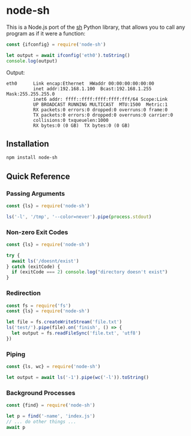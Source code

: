 # node-sh

This is a Node.js port of the [sh](https://amoffat.github.io/sh/) Python library, that allows you to call any program as if it were a function:

```js
const {ifconfig} = require('node-sh')

let output = await ifconfig('eth0').toString()
console.log(output)
```

Output:

```
eth0      Link encap:Ethernet  HWaddr 00:00:00:00:00:00
          inet addr:192.168.1.100  Bcast:192.168.1.255  Mask:255.255.255.0
          inet6 addr: ffff::ffff:ffff:ffff:fff/64 Scope:Link
          UP BROADCAST RUNNING MULTICAST  MTU:1500  Metric:1
          RX packets:0 errors:0 dropped:0 overruns:0 frame:0
          TX packets:0 errors:0 dropped:0 overruns:0 carrier:0
          collisions:0 txqueuelen:1000
          RX bytes:0 (0 GB)  TX bytes:0 (0 GB)
```

## Installation

```sh
npm install node-sh
```

## Quick Reference

### Passing Arguments

```js
const {ls} = require('node-sh')

ls('-l', '/tmp', '--color=never').pipe(process.stdout)
```

### Non-zero Exit Codes

```js
const {ls} = require('node-sh')

try {
  await ls('/doesnt/exist')
} catch (exitCode) {
  if (exitCode === 2) console.log("directory doesn't exist")
}
```

### Redirection

```js
const fs = require('fs')
const {ls} = require('node-sh')

let file = fs.createWriteStream('file.txt')
ls('test/').pipe(file).on('finish', () => {
  let output = fs.readFileSync('file.txt', 'utf8')
})
```

### Piping

```js
const {ls, wc} = require('node-sh')

let output = await ls('-1').pipe(wc('-l')).toString()
```

### Background Processes

```js
const {find} = require('node-sh')

let p = find('-name', 'index.js')
// ... do other things ...
await p
```
